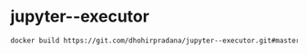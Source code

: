 # jupyter--executor
```bash
docker build https://git.com/dhohirpradana/jupyter--executor.git#master:. --network host
```
